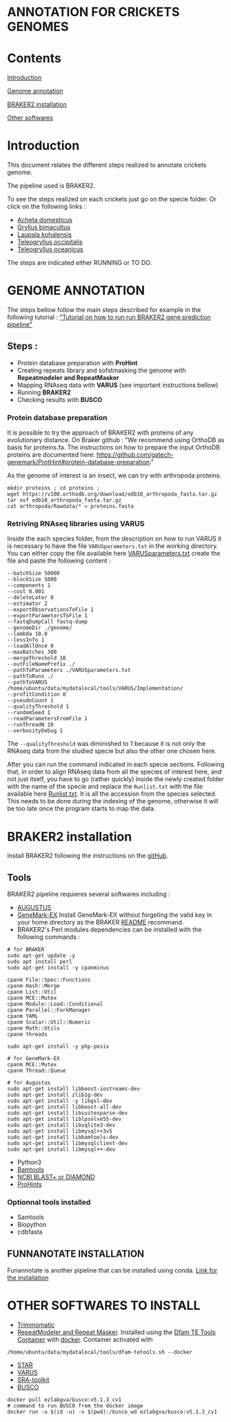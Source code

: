# ANNOTATION FOR CRICKETS GENOMES

# Contents

[Introduction](#introduction)

[Genome annotation](#genome_annotation)

[BRAKER2 installation](#braker2-installation)

[Other softwares](#other-softwares-to-install)
    
# Introduction 

This document relates the different steps realized to annotate crickets genome. 

The pipeline used is BRAKER2.

To see the steps realized on each crickets just go on the specie folder. Or click on the following links :
- [Acheta domesticus](https://github.com/Morgane-des-Ligneris/cricket_genome_annotation_pipeline/blob/main/acheta_domesticus/ACHETA_DOMESTICUS.md)
- [Gryllus bimacultus](https://github.com/Morgane-des-Ligneris/cricket_genome_annotation_pipeline/blob/main/gryllus_bimacultus/GRYLLUS_BIMACULTUS.md)
- [Laupala kohalensis](https://github.com/Morgane-des-Ligneris/cricket_genome_annotation_pipeline/blob/main/laupala_kohalensis/LAUPALA_KOHALENSIS.md)
- [Teleogryllus occipitalis](https://github.com/Morgane-des-Ligneris/cricket_genome_annotation_pipeline/blob/main/teleogryllus_occipitalis/TELEOGRYLLUS_OCCIPITALIS.md)
- [Teleogryllus oceanicus](https://github.com/Morgane-des-Ligneris/cricket_genome_annotation_pipeline/blob/main/teleogryllus_oceanicus/TELEOGRYLLUS_OCEANICUS.md)

The steps are indicated either RUNNING or TO DO.

# GENOME ANNOTATION 
The steps bellow follow the main steps described for example in the following tutorial : ["Tutorial on how to run run BRAKER2 gene prediction pipeline"](https://bioinformaticsworkbook.org/dataAnalysis/GenomeAnnotation/Intro_to_Braker2.html#gsc.tab=0)

## Steps : 
- Protein database preparation with **ProHint** 
- Creating repeats library and sofstmasking the genome with **Repeatmodeler and RepeatMasker** 
- Mapping RNAseq data with **VARUS** (see important instructions bellow)
- Running **BRAKER2**
- Checking results with **BUSCO**

### Protein database preparation

It is possible to try the approach of BRAKER2 with proteins of any evolutionary distance. On Braker github : "We recommend using OrthoDB as basis for proteins.fa. The instructions on how to prepare the input OrthoDB proteins are documented here: https://github.com/gatech-genemark/ProtHint#protein-database-preparation."

As the genome of interest is an insect, we can try with arthropoda proteins.
```
mkdir proteins ; cd proteins ; 
wget https://v100.orthodb.org/download/odb10_arthropoda_fasta.tar.gz
tar xvf odb10_arthropoda_fasta.tar.gz
cat arthropoda/Rawdata/* > proteins.fasta
```

### Retriving RNAseq libraries using VARUS 

Inside the each species folder, from the description on how to run VARUS it is necessary to have the file `VARUSparameters.txt` in the working directory. You can either copy the file available here [VARUSparameters.txt](https://github.com/Morgane-des-Ligneris/cricket_genome_annotation_pipeline/blob/main/VARUSparameters.txt) create the file and paste the following content : 
```
--batchSize 50000
--blockSize 5000
--components 1
--cost 0.001
--deleteLater 0
--estimator 2
--exportObservationsToFile 1
--exportParametersToFile 1
--fastqDumpCall fastq-dump
--genomeDir ./genome/
--lambda 10.0
--lessInfo 1
--loadAllOnce 0
--maxBatches 300
--mergeThreshold 10
--outFileNamePrefix ./
--pathToParameters ./VARUSparameters.txt
--pathToRuns ./
--pathToVARUS /home/ubuntu/data/mydatalocal/tools/VARUS/Implementation/
--profitCondition 0
--pseudoCount 1
--qualityThreshold 1
--randomSeed 1
--readParametersFromFile 1
--runThreadN 10
--verbosityDebug 1

```

The `--qualityThreshold` was diminished to 1 because it is not only the RNAseq data from the studied specie but also the other one chosen here. 

After you can run the command indicated in each specie sections. Following that, in order to align RNAseq data from all the species of interest here, and not just itself, you have to go (rather quickly) inside the newly created folder with the name of the specie and replace the `Runlist.txt` with the file available here [Runlist.txt](https://github.com/Morgane-des-Ligneris/cricket_genome_annotation_pipeline/blob/main/Runlist.txt). It is all the accession from the species selected.
This needs to be done during the indexing of the genome, otherwise it will be too late once the program starts to map the data.

# BRAKER2 installation
Install BRAKER2 following the instructions on the [gitHub](https://github.com/Gaius-Augustus/BRAKER).

## Tools 
BRAKER2 pipeline requieres several softwares including : 
- [AUGUSTUS](https://github.com/Gaius-Augustus/Augustus)
- [GeneMark-EX](http://exon.gatech.edu/GeneMark/license_download.cgi)
Install GeneMark-EX without forgeting the valid key in your home directory as the BRAKER [README](https://github.com/Gaius-Augustus/BRAKER#genemark-ex) recommand.
- BRAKER2's Perl modules dependencies can be installed with the following commands :
```
# for BRAKER 
sudo apt-get update -y 
sudo apt install perl
sudo apt-get install -y cpanminus 

cpanm File::Spec::Functions
cpanm Hash::Merge
cpanm List::Util
cpanm MCE::Mutex
cpanm Module::Load::Conditional
cpanm Parallel::ForkManager
cpanm YAML
cpanm Scalar::Util::Numeric
cpanm Math::Utils
cpanm threads

sudo apt-get install -y php-posix

# for GeneMark-EX
cpanm MCE::Mutex
cpanm Thread::Queue

# for Augustus 
sudo apt-get install libboost-iostreams-dev
sudo apt-get install zlib1g-dev
sudo apt-get install -y libgsl-dev
sudo apt-get install libboost-all-dev
sudo apt-get install libsuitesparse-dev
sudo apt-get install liblpsolve55-dev
sudo apt-get install libsqlite3-dev
sudo apt-get install libmysql++3v5
sudo apt-get install libbamtools-dev
sudo apt-get install libmysqlclient-dev
sudo apt-get install libmysql++-dev
```
- Python3
- [Bamtools](https://github.com/pezmaster31/bamtools)
- [NCBI BLAST+ or DIAMOND](https://github.com/Gaius-Augustus/BRAKER#ncbi-blast-or-diamond) 
- [ProHints](https://github.com/gatech-genemark/ProtHint)

### Optionnal tools installed 
- Samtools
- Biopython
- cdbfasta

## FUNNANOTATE INSTALLATION 

Funannotate is another pipeline that can be installed using conda. [Link for the installation](https://funannotate.readthedocs.io/en/latest/install.html)

# OTHER SOFTWARES TO INSTALL 
- [Trimmomatic](http://www.usadellab.org/cms/?page=trimmomatic)
- [RepeatModeler and Repeat Masker](https://github.com/ISUgenomics/bioinformatics-workbook/blob/master/dataAnalysis/ComparativeGenomics/RepeatModeler_RepeatMasker.md). Installed using the [Dfam TE Tools Container](https://github.com/Dfam-consortium/TETools) with [docker](https://www.docker.com). Container activated with 
```
/home/ubuntu/data/mydatalocal/tools/dfam-tetools.sh --docker
```
- [STAR](http://manpages.ubuntu.com/manpages/focal/man1/STAR.1.html)
- [VARUS](https://github.com/Gaius-Augustus/VARUS)
- [SRA-toolkit](https://github.com/ncbi/sra-tools/wiki/02.-Installing-SRA-Toolkit)
- [BUSCO](https://busco.ezlab.org/busco_userguide.html#conda-package) 
```
docker pull ezlabgva/busco:v5.1.3_cv1
# command to run BUSCO from the docker image
docker run -u $(id -u) -v $(pwd):/busco_wd ezlabgva/busco:v5.1.3_cv1
```


